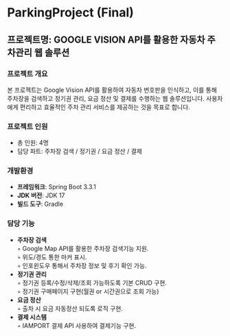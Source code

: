 # ParkingProject (Final)

## 프로젝트명: GOOGLE VISION API를 활용한 자동차 주차관리 웹 솔루션

### 프로젝트 개요
본 프로젝트는 Google Vision API를 활용하여 자동차 번호판을 인식하고, 이를 통해 주차장을 검색하고 정기권 관리, 요금 정산 및 결제를 수행하는 웹 솔루션입니다. 사용자에게 편리하고 효율적인 주차 관리 서비스를 제공하는 것을 목표로 합니다.

### 프로젝트 인원
- 총 인원: 4명
- 담당 파트: 주차장 검색 / 정기권 / 요금 정산 / 결제

### 개발환경
- **프레임워크**: Spring Boot 3.3.1
- **JDK 버전**: JDK 17
- **빌드 도구**: Gradle

### 담당 기능
- **주차장 검색**
  <br>
   ◦ Google Map API를 활용한 주차장 검색기능 지원.
  <br>
   ◦ 위도/경도 통한 마커 표시.
  <br>
   ◦ 인포윈도우 통해서 주차장 정보 및 후기 확인 가능.
- **정기권 관리**
  <br>
   ◦ 정기권 등록/수정/삭제/조회 가능하도록 기본 CRUD 구현.
   <br>
   ◦ 정기권 구매페이지 구현(월권 or 시간권으로 조회 가능)
- **요금 정산**
  <br>
   ◦ 출차 시 요금 자동정산 되도록 로직 구현.
- **결제 시스템**
  <br>
   ◦  IAMPORT 결제 API 사용하여 결제기능 구현.
